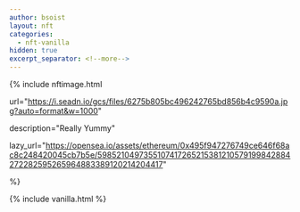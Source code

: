 ```yaml
---
author: bsoist
layout: nft
categories:
  - nft-vanilla
hidden: true
excerpt_separator: <!--more-->
---
```

{% include nftimage.html 

url="https://i.seadn.io/gcs/files/6275b805bc496242765bd856b4c9590a.jpg?auto=format&w=1000"

description="Really Yummy"

lazy_url="https://opensea.io/assets/ethereum/0x495f947276749ce646f68ac8c248420045cb7b5e/5985210497355107417265215381210579199842884272282595265964883389120214204417"

%}


<!--more-->
{% include vanilla.html %}
